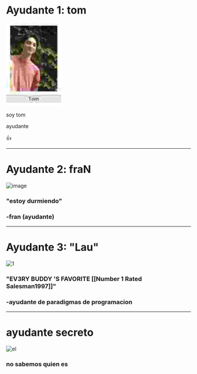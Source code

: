 # Ayudante 1: tom

![Tom](Untitled.jpg)

soy tom

ayudante

:+1:

------

# Ayudante 2: fraN

![image](https://user-images.githubusercontent.com/37090248/231321605-cc816506-1e2f-4b52-bb3d-b9e0904a3293.png)

### "estoy durmiendo" 

### -fran (ayudante)


------

# Ayudante 3: "Lau"

![1](https://user-images.githubusercontent.com/37090248/231323904-e0c30515-35d0-45fd-abca-e6faa9829cc7.png)

### "EV3RY  BUDDY  'S FAVORITE [[Number 1 Rated Salesman1997]]" 
### -ayudante de paradigmas de programacion


------

# ayudante secreto

![el](https://user-images.githubusercontent.com/37090248/231327078-c5be11ab-b3f6-46c2-a1da-aa98e7c1ceec.jpg)

### no sabemos quien es
